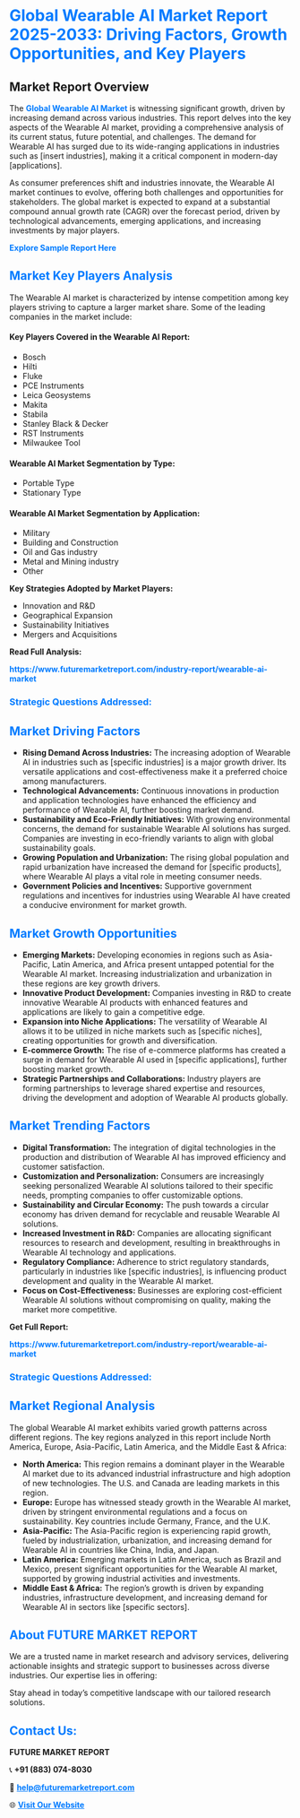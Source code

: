<h1 style="color: #007BFF;">Global Wearable AI Market Report 2025-2033: Driving Factors, Growth Opportunities, and Key Players</h1>

<section id="overview">
<h2>Market Report Overview</h2>
<p>The <a href="https://www.futuremarketreport.com/industry-report/wearable-ai-market" style="color: #007BFF; text-decoration: none;"><strong>Global Wearable AI Market</strong></a> is witnessing significant growth, driven by increasing demand across various industries. This report delves into the key aspects of the Wearable AI market, providing a comprehensive analysis of its current status, future potential, and challenges. The demand for Wearable AI has surged due to its wide-ranging applications in industries such as [insert industries], making it a critical component in modern-day [applications].</p>
<p>As consumer preferences shift and industries innovate, the Wearable AI market continues to evolve, offering both challenges and opportunities for stakeholders. The global market is expected to expand at a substantial compound annual growth rate (CAGR) over the forecast period, driven by technological advancements, emerging applications, and increasing investments by major players.</p>
</section>

<section id="overview">
<p><a href="https://www.futuremarketreport.com/request-sample/reportId=34035" style="color: #007BFF; text-decoration: none;"><strong>Explore Sample Report Here</strong></a></p>
</section>

<section id="key-players">
<h2 style="color: #007BFF;">Market Key Players Analysis</h2>
<p>The Wearable AI market is characterized by intense competition among key players striving to capture a larger market share. Some of the leading companies in the market include:</p>
<h4>Key Players Covered in the Wearable AI Report:</h4>
<ul><li>Bosch</li><li>Hilti</li><li>Fluke</li><li>PCE Instruments</li><li>Leica Geosystems</li><li>Makita</li><li>Stabila</li><li>Stanley Black &amp; Decker</li><li>RST Instruments</li><li>Milwaukee Tool</li></ul>
<h4>Wearable AI Market Segmentation by Type:</h4>
<ul><li>Portable Type</li><li>Stationary Type</li></ul>

<h4>Wearable AI Market Segmentation by Application:</h4>
<ul><li>Military</li><li>Building and Construction</li><li>Oil and Gas industry</li><li>Metal and Mining industry</li><li>Other</li></ul>
<p><strong>Key Strategies Adopted by Market Players:</strong></p>
<ul>
<li>Innovation and R&D</li>
<li>Geographical Expansion</li>
<li>Sustainability Initiatives</li>
<li>Mergers and Acquisitions</li>
</ul>
</section>

<section>
<p><strong>Read Full Analysis: </strong></p><a href="https://www.futuremarketreport.com/industry-report/wearable-ai-market" style="color: #007BFF; text-decoration: none;"><strong>https://www.futuremarketreport.com/industry-report/wearable-ai-market</strong></a>
<h3 style="color: #007BFF;">Strategic Questions Addressed:</h3>
</section>

<section id="driving-factors">
<h2 style="color: #007BFF;">Market Driving Factors</h2>
<ul>
<li><strong>Rising Demand Across Industries:</strong> The increasing adoption of Wearable AI in industries such as [specific industries] is a major growth driver. Its versatile applications and cost-effectiveness make it a preferred choice among manufacturers.</li>
<li><strong>Technological Advancements:</strong> Continuous innovations in production and application technologies have enhanced the efficiency and performance of Wearable AI, further boosting market demand.</li>
<li><strong>Sustainability and Eco-Friendly Initiatives:</strong> With growing environmental concerns, the demand for sustainable Wearable AI solutions has surged. Companies are investing in eco-friendly variants to align with global sustainability goals.</li>
<li><strong>Growing Population and Urbanization:</strong> The rising global population and rapid urbanization have increased the demand for [specific products], where Wearable AI plays a vital role in meeting consumer needs.</li>
<li><strong>Government Policies and Incentives:</strong> Supportive government regulations and incentives for industries using Wearable AI have created a conducive environment for market growth.</li>
</ul>
</section>

<section id="growth-opportunities">
<h2 style="color: #007BFF;">Market Growth Opportunities</h2>
<ul>
<li><strong>Emerging Markets:</strong> Developing economies in regions such as Asia-Pacific, Latin America, and Africa present untapped potential for the Wearable AI market. Increasing industrialization and urbanization in these regions are key growth drivers.</li>
<li><strong>Innovative Product Development:</strong> Companies investing in R&D to create innovative Wearable AI products with enhanced features and applications are likely to gain a competitive edge.</li>
<li><strong>Expansion into Niche Applications:</strong> The versatility of Wearable AI allows it to be utilized in niche markets such as [specific niches], creating opportunities for growth and diversification.</li>
<li><strong>E-commerce Growth:</strong> The rise of e-commerce platforms has created a surge in demand for Wearable AI used in [specific applications], further boosting market growth.</li>
<li><strong>Strategic Partnerships and Collaborations:</strong> Industry players are forming partnerships to leverage shared expertise and resources, driving the development and adoption of Wearable AI products globally.</li>
</ul>
</section>

<section id="trending-factors">
<h2 style="color: #007BFF;">Market Trending Factors</h2>
<ul>
<li><strong>Digital Transformation:</strong> The integration of digital technologies in the production and distribution of Wearable AI has improved efficiency and customer satisfaction.</li>
<li><strong>Customization and Personalization:</strong> Consumers are increasingly seeking personalized Wearable AI solutions tailored to their specific needs, prompting companies to offer customizable options.</li>
<li><strong>Sustainability and Circular Economy:</strong> The push towards a circular economy has driven demand for recyclable and reusable Wearable AI solutions.</li>
<li><strong>Increased Investment in R&D:</strong> Companies are allocating significant resources to research and development, resulting in breakthroughs in Wearable AI technology and applications.</li>
<li><strong>Regulatory Compliance:</strong> Adherence to strict regulatory standards, particularly in industries like [specific industries], is influencing product development and quality in the Wearable AI market.</li>
<li><strong>Focus on Cost-Effectiveness:</strong> Businesses are exploring cost-efficient Wearable AI solutions without compromising on quality, making the market more competitive.</li>
</ul>
</section>

<section>
<p><strong>Get Full Report: </strong></p><a href="https://www.futuremarketreport.com/industry-report/wearable-ai-market" style="color: #007BFF; text-decoration: none;"><strong>https://www.futuremarketreport.com/industry-report/wearable-ai-market</strong></a>
<h3 style="color: #007BFF;">Strategic Questions Addressed:</h3>
</section>


<section id="regional-analysis">
<h2 style="color: #007BFF;">Market Regional Analysis</h2>
<p>The global Wearable AI market exhibits varied growth patterns across different regions. The key regions analyzed in this report include North America, Europe, Asia-Pacific, Latin America, and the Middle East & Africa:</p>
<ul>
<li><strong>North America:</strong> This region remains a dominant player in the Wearable AI market due to its advanced industrial infrastructure and high adoption of new technologies. The U.S. and Canada are leading markets in this region.</li>
<li><strong>Europe:</strong> Europe has witnessed steady growth in the Wearable AI market, driven by stringent environmental regulations and a focus on sustainability. Key countries include Germany, France, and the U.K.</li>
<li><strong>Asia-Pacific:</strong> The Asia-Pacific region is experiencing rapid growth, fueled by industrialization, urbanization, and increasing demand for Wearable AI in countries like China, India, and Japan.</li>
<li><strong>Latin America:</strong> Emerging markets in Latin America, such as Brazil and Mexico, present significant opportunities for the Wearable AI market, supported by growing industrial activities and investments.</li>
<li><strong>Middle East & Africa:</strong> The region’s growth is driven by expanding industries, infrastructure development, and increasing demand for Wearable AI in sectors like [specific sectors].</li>
</ul>
</section>

<footer>
<h2 style="color: #007BFF;">About FUTURE MARKET REPORT</h2>
<p>We are a trusted name in market research and advisory services, delivering actionable insights and strategic support to businesses across diverse industries. Our expertise lies in offering:</p>

<p>Stay ahead in today’s competitive landscape with our tailored research solutions.</p>

<h2 style="color: #007BFF;">Contact Us:</h2>
<p><strong>FUTURE MARKET REPORT</strong></p>
<p>📞 <strong>+91 (883) 074-8030</strong></p>
<p>📧 <strong><a href="mailto:help@futuremarketreport.com" style="color: #007BFF;">help@futuremarketreport.com</a></strong></p>
<p>🌐 <strong><a href="https://www.futuremarketreport.com/" style="color: #007BFF;">Visit Our Website</a></strong></p>
</footer>